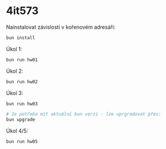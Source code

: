 # 4it573

Nainstalovat závislosti v kořenovém adresáři:

```bash
bun install
```

Úkol 1:
```bash
bun run hw01
```

Úkol 2:
```bash
bun run hw02
```

Úkol 3:

```bash
bun run hw03

# Je potřeba mít aktuální bun verzi - lze uprgradovat přes:
bun upgrade

```

Úkol 4/5:
```bash
bun run hw05
```
